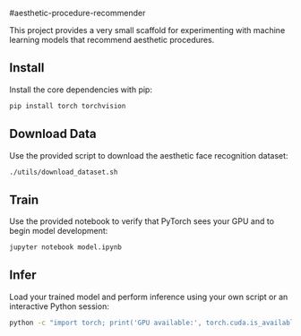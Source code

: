 #aesthetic-procedure-recommender

This project provides a very small scaffold for experimenting with machine learning models that recommend aesthetic procedures.

## Install

Install the core dependencies with pip:

```bash
pip install torch torchvision
```

## Download Data

Use the provided script to download the aesthetic face recognition dataset:

```bash
./utils/download_dataset.sh
```

## Train

Use the provided notebook to verify that PyTorch sees your GPU and to begin model development:

```bash
jupyter notebook model.ipynb
```

## Infer

Load your trained model and perform inference using your own script or an interactive Python session:

```bash
python -c "import torch; print('GPU available:', torch.cuda.is_available())"
```
